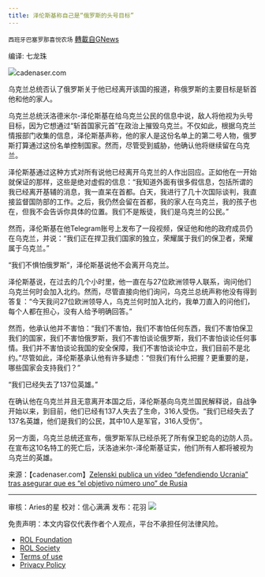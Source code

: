 ```yaml
---
title: 泽伦斯基称自己是“俄罗斯的头号目标”
---
```

`西班牙巴塞罗那喜悦农场` [轉載自GNews](https://gnews.org/zh-hans/2072550/)

编译: 七龙珠

![](https://assets.gnews.org/wp-content/uploads/2022/02/image-2533-edited.png)cadenaser.com

乌克兰总统否认了俄罗斯关于他已经离开该国的报道，称俄罗斯的主要目标是斩首他和他的家人。

乌克兰总统沃洛德米尔-泽伦斯基在给乌克兰公民的信息中说，敌人将他视为头号目标，因为它想通过“斩首国家元首”在政治上摧毁乌克兰。不仅如此，根据乌克兰情报部门收集的信息，泽伦斯基声称，他的家人是这份名单上的第二号人物，俄罗斯打算通过这份名单控制国家。然而，尽管受到威胁，他确认他将继续留在乌克兰。

泽伦斯基通过这种方式对所有说他已经离开乌克兰的人作出回应。正如他在一开始就保证的那样，这些是绝对虚假的信息：“我知道外面有很多假信息，包括所谓的我已经离开基辅的消息，我一直呆在首都。白天，我进行了几十次国际谈判，我直接监督国防部的工作。之后，我仍然会留在首都，我的家人在乌克兰，我的孩子也在，但我不会告诉你具体的位置。我们不是叛徒，我们是乌克兰的公民。”

然而，泽伦斯基在他Telegram账号上发布了一段视频，保证他和他的政府成员仍在乌克兰，并说：“我们正在捍卫我们国家的独立，荣耀属于我们的保卫者，荣耀属于乌克兰。”

“我们不惧怕俄罗斯”，泽伦斯基说他不会离开乌克兰。

泽伦斯基说，在过去的几个小时里，他一直在与27位欧洲领导人联系，询问他们乌克兰何时会加入北约。然而，尽管直接向他们询问，乌克兰总统声称他没有得到答复：“今天我问27位欧洲领导人，乌克兰何时加入北约，我单刀直入的问他们，每个人都在担心，没有人给予明确回答。”

然而，他承认他并不害怕：“我们不害怕，我们不害怕任何东西，我们不害怕保卫我们的国家，我们不害怕俄罗斯，我们不害怕谈论俄罗斯，我们不害怕谈论任何事情。我们并不害怕谈论我国的安全保障，我们不害怕谈论中立，我们目前不是北约。”尽管如此，泽伦斯基承认他有许多疑虑：“但我们有什么把握？更重要的是，哪些国家会支持我们？”

“我们已经失去了137位英雄。”

在确认他在乌克兰并且无意离开本国之后，泽伦斯基向乌克兰国民解释说，自战争开始以来，到目前，他们已经有137人失去了生命，316人受伤。“我们已经失去了137名英雄，他们是我们的公民，其中10人是军官，316人受伤”。

另一方面，乌克兰总统还宣布，俄罗斯军队已经杀死了所有保卫蛇岛的边防人员。在宣布这10名特工的死亡后，沃洛迪米尔-泽伦斯基证实，他们所有人都将被视为乌克兰的英雄。

来源：【cadenaser.com】[Zelenski publica un vídeo “defendiendo Ucrania” tras asegurar que es “el objetivo número uno” de Rusia](https://cadenaser.com/2022/02/25/soy-el-objetivo-numero-uno-y-mi-familia-el-dos-zelenski-denuncia-que-rusia-pretende-destruir-al-jefe-de-estado/)

* * *

审核：Aries的星
校对：信心满满
发布：花羽
![](https://assets.gnews.org/wp-content/uploads/2022/02/GNEWS_CH.-1-3-5.jpeg)
 

免责声明：本文内容仅代表作者个人观点，平台不承担任何法律风险。

- [ROL Foundation](https://rolfoundation.org/)
- [ROL Society](https://rolsociety.org/)
- [Terms of use](https://gnews.org/terms-of-use-3/)
- [Privacy Policy](https://gnews.org/privacy-policy/)
